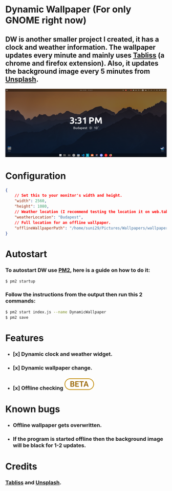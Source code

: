 # Dynamic Wallpaper (For only GNOME right now)
## DW is another smaller project I created, it has a clock and weather information. The wallpaper updates every minute and mainly uses [Tabliss](https://web.tabliss.io/) (a chrome and firefox extension). Also, it updates the background image every 5 minutes from [Unsplash](https://unsplash.com).
![Image](./README.png)
# Configuration
```json
{
    // Set this to your monitor's width and height.
    "width": 2560,
    "height": 1080,
    // Weather location (I recommend testing the location it on web.tabliss.io first then put it in this config)
    "weatherLocation": "Budapest",
    // Full location for an offline wallpaper.
    "offlineWallpaperPath": "/home/suni29/Pictures/Wallpapers/wallpaper.jpg"
}
```
# Autostart
### To autostart DW use [PM2](https://pm2.keymetrics.io/), here is a guide on how to do it:
```bash
$ pm2 startup
```
### Follow the instructions from the output then run this 2 commands:
```bash
$ pm2 start index.js --name DynamicWallpaper
$ pm2 save
```
# Features
- ### [x] Dynamic clock and weather widget.
- ### [x] Dynamic wallpaper change.
- ### [x] Offline checking ![BETA](./BETA.svg)
# Known bugs
- ### Offline wallpaper gets overwritten.
- ### If the program is started offline then the background image will be black for 1-2 updates.
# Credits
### [Tabliss](https://tabliss.io/) and [Unsplash](https://unsplash.com).
